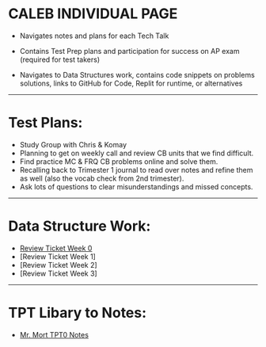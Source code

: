 # CALEB INDIVIDUAL PAGE
- Navigates notes and plans for each Tech Talk

- Contains Test Prep plans and participation for success on AP exam (required for test takers)

- Navigates to Data Structures work, contains code snippets on problems solutions, links to GitHub for Code, Replit for runtime, or alternatives
-----------

# Test Plans:
- Study Group with Chris & Komay
- Planning to get on weekly call and review CB units that we find difficult. 
- Find practice MC & FRQ CB problems online and solve them. 
- Recalling back to Trimester 1 journal to read over notes and refine them as well (also the vocab check from 2nd trimester).
- Ask lots of questions to clear misunderstandings and missed concepts.
-----------

# Data Structure Work:
- [Review Ticket Week 0](https://github.com/zenxha/musicgacha/issues/7)
- [Review Ticket Week 1]
- [Review Ticket Week 2]
- [Review Ticket Week 3]

-----------

# TPT Libary to Notes:
- [Mr. Mort TPT0 Notes](https://github.com/nighthawkcoders/nighthawk_csa/wiki/Tri-3:-Tech-Talk-0---Data-Structures)
